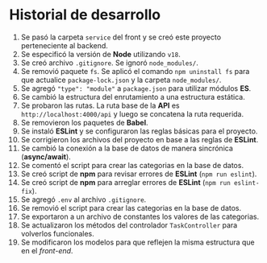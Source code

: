 # Historial de desarrollo

1. Se pasó la carpeta `service` del front y se creó este proyecto perteneciente al backend.
1. Se especificó la versión de **Node** utilizando `v18`.
1. Se creó archivo `.gitignore`. Se ignoró `node_modules/`.
1. Se removió paquete `fs`. Se aplicó el comando `npm uninstall fs` para que actualice `package-lock.json` y la carpeta `node_modules/`.
1. Se agregó `"type": "module"` a `package.json` para utilizar módulos **ES**.
1. Se cambió la estructura del enrutamiento a una estructura estática.
1. Se probaron las rutas. La ruta base de la **API** es `http://localhost:4000/api` y luego se concatena la ruta requerida.
1. Se removieron los paquetes de **Babel**.
1. Se instaló **ESLint** y se configuraron las reglas básicas para el proyecto.
1. Se corrigieron los archivos del proyecto en base a las reglas de **ESLint**.
1. Se cambió la conexión a la base de datos de manera sincrónica (**async/await**).
1. Se comentó el script para crear las categorias en la base de datos.
1. Se creó script de **npm** para revisar errores de **ESLint** (`npm run eslint`).
1. Se creó script de **npm** para arreglar errores de **ESLint** (`npm run eslint-fix`).
1. Se agregó `.env` al archivo `.gitignore`.
1. Se removió el script para crear las categorias en la base de datos.
1. Se exportaron a un archivo de constantes los valores de las categorias.
1. Se actualizaron los métodos del controlador `TaskController` para volverlos funcionales.
1. Se modificaron los modelos para que reflejen la misma estructura que en el *front-end*.
